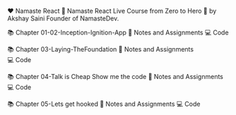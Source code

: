 
❤️ Namaste React 🙏
Namaste React Live Course from Zero to Hero 🚀 by Akshay Saini Founder of NamasteDev.

📚 Chapter 01-02-Inception-Ignition-App
📖 Notes and Assignments 
💻 Code

📚 Chapter 03-Laying-TheFoundation 
📖 Notes and Assignments  
💻 Code

📚 Chapter 04-Talk is Cheap Show me the code
📖 Notes and Assignments 
💻 Code

📚 Chapter 05-Lets get hooked
📖 Notes and Assignments 
💻 Code




